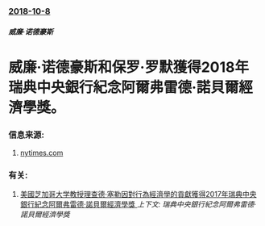 ### [2018-10-8](/zh/news/2018/10/8/index.md)

##### 威廉·诺德豪斯
# 威廉·诺德豪斯和保罗·罗默獲得2018年瑞典中央銀行紀念阿爾弗雷德·諾貝爾經濟學獎。 




### 信息来源:

1. [nytimes.com](https://www.nytimes.com/2018/10/08/business/economic-science-nobel-prize.html)

### 有关:

1. [美國芝加哥大学教授理查德·塞勒因對行為經濟學的貢獻獲得2017年瑞典中央銀行紀念阿爾弗雷德·諾貝爾經濟學獎 ](/zh/news/2017/10/9/美國芝加哥大学教授理查德-塞勒因對行為經濟學的貢獻獲得2017年瑞典中央銀行紀念阿爾弗雷德-諾貝爾經濟學獎.md) _上下文: 瑞典中央銀行紀念阿爾弗雷德·諾貝爾經濟學獎_
